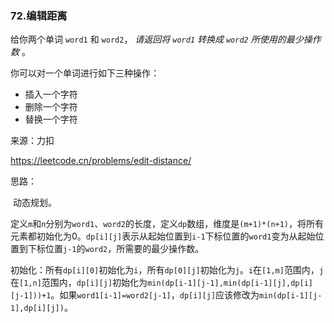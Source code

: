 ### 72.编辑距离

给你两个单词 `word1` 和 `word2`， *请返回将 `word1` 转换成 `word2` 所使用的最少操作数* 。

你可以对一个单词进行如下三种操作：

- 插入一个字符
- 删除一个字符
- 替换一个字符

来源：力扣

https://leetcode.cn/problems/edit-distance/



思路：

​		动态规划。

​		定义`m`和`n`分别为`word1`、`word2`的长度，定义`dp`数组，维度是`(m+1)*(n+1)`，将所有元素都初始化为0。`dp[i][j]`表示从起始位置到`i-1`下标位置的`word1`变为从起始位置到下标位置`j-1`的`word2`，所需要的最少操作数。

​		初始化：所有`dp[i][0]`初始化为`i`，所有`dp[0][j]`初始化为`j`。`i`在`[1,m]`范围内，`j`在`[1,n]`范围内，`dp[i][j]`初始化为`min(dp[i-1][j-1],min(dp[i-1][j],dp[i][j-1]))+1`。如果`word1[i-1]=word2[j-1]`，`dp[i][j]`应该修改为`min(dp[i-1][j-1],dp[i][j])`。